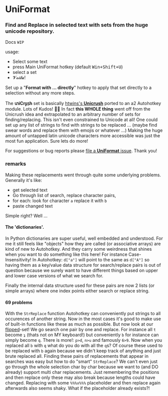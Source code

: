 # UniFormat

### Find and Replace in selected text with sets from the huge unicode repository.

Docs `WIP`

usage:
* Select some text
* press Main UniFormat hotkey (default <kbd>Win+Shift+U</kbd>)
* select a set
* 𝓥𝓸𝓲𝓵𝓪!

Set up a "**Format with ... directly**" hotkey to apply that set directly to a selection without any more steps.

The **տiCr㎲h** set is basically [htwins's **Unicrush**](https://htwins.net/unicrush) ported to an a2 Autohotkey module. Lots of Kudos! 🙇‍♀️
In fact **this WHOLE thing** went off from the Unicrush idea and extrapolated to an arbitrary number of sets for finding/replacing.
This isn't even constrained to Unicode at all! One could set up any list of strings to find with strings to be replaced ... (maybe find swear words and replace them with emojis or whatever ...)
Making the huge amount of untapped latin unicode characters more accessible was just the most fun application. Sure lets do more!

For suggestions or bug reports please [file a **UniFormat** issue](https://github.com/ewerybody/a2.modules/issues/new?labels=mod%3AUniFormat). Thank you!

### remarks

Making these replacements went through quite some underlying problems. Generally it's
like:
* get selected text
* Go through list of search, replace character pairs,
* for each: look for character `a` replace it with `b`
* paste changed text

Simple right? Well ...

#### The 'dictionaries'.

In Python dictionaries are super useful, well embedded and understood. For me
it still feels like "objects" how they are called (or associative arrays) are kind
of new to Autohotkey. And they carry some weirdness that shines when you want to
do something like this here! For instance Case-Insensitivity! In Autohotkey: `d["a"]` will point to the same as `d["A"]` so having them as a key/value data structure for search/replace pairs is out of question because we surely want to have different things based on upper and lower case versions of what we search for.

Finally the internal data structure used for these pairs are now 2 lists (or simple arrays) where one index points either search or replace string.

#### 69 problems

With the `StrReplace` function Autohotkey can conveniently put strings to all occurences of another string. Now in the most cases it's good to make use of built-in
functions like these as much as possible. But now look at our [flipped](https://github.com/ewerybody/a2.modules/blob/master/UniFormat/sets/flipped.txt)-set!
We go search one pair by one and replace. For instance all `t` become `ʇ` (thats not on MY keyboard!) but conveniently `b` for instance can simply become `q`. There is more!: `p>d`, `n>u` and famously `6>9`.
Now when you replaced all `b` with `q` what do you do with all the `q`s?
Of course these used to be replaced with `b` again because we didn't keep track
of anything and just brute replaced all.
Finding these pairs of replacements that appear in searches was easy but how to do "smart" `StrReplace`? We can't even just go through the whole selection char by
char because we want to (and DO already) support multi char replacements. Just
remembering the positions and then replace only these may also break because lengths
could have changed.
Replacing with some `%%%x%%%` placeholder and then replace again afterwards also
seems shaky. What if the placeholder already exists?!